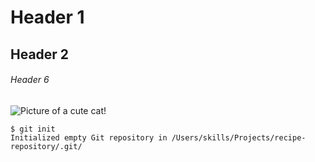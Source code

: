 # Header 1

## Header 2

###### Header 6

![Picture of a cute cat!](https://i.natgeofe.com/n/548467d8-c5f1-4551-9f58-6817a8d2c45e/NationalGeographic_2572187_square.jpg)

```
$ git init
Initialized empty Git repository in /Users/skills/Projects/recipe-repository/.git/
```
